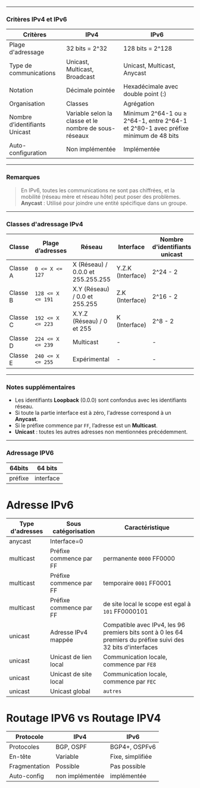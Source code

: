 
---

### Critères IPv4 et IPv6

| Critères                      | IPv4                                                  | IPv6                                                                               |
| ----------------------------- | ----------------------------------------------------- | ---------------------------------------------------------------------------------- |
| Plage d'adressage             | 32 bits = 2^32                                        | 128 bits = 2^128                                                                   |
| Type de communications        | Unicast, Multicast, Broadcast                         | Unicast, Multicast, Anycast                                                        |
| Notation                      | Décimale pointée                                      | Hexadécimale avec double point (:)                                                 |
| Organisation                  | Classes                                               | Agrégation                                                                         |
| Nombre d’identifiants Unicast | Variable selon la classe et le nombre de sous-réseaux | Minimum 2^64-1 ou ≥ 2^64-1, entre 2^64-1 et 2^80-1 avec préfixe minimum de 48 bits |
| Auto-configuration            | Non implémentée                                       | Implémentée                                                                        |

---

### Remarques

> En IPv6, toutes les communications ne sont pas chiffrées, et la mobilité (réseau mère et réseau hôte) peut poser des problèmes.  
> **Anycast** : Utilisé pour joindre une entité spécifique dans un groupe.

---

### Classes d'adressage IPv4

| Classe   | Plage d’adresses  | Réseau                            | Interface         | Nombre d'identifiants unicast |
| -------- | ----------------- | --------------------------------- | ----------------- | ----------------------------- |
| Classe A | `0 <= X <= 127`   | X (Réseau) / 0.0.0 et 255.255.255 | Y.Z.K (Interface) | 2^24 - 2                      |
| Classe B | `128 <= X <= 191` | X.Y (Réseau) / 0.0 et 255.255     | Z.K (Interface)   | 2^16 - 2                      |
| Classe C | `192 <= X <= 223` | X.Y.Z (Réseau) / 0 et 255         | K (Interface)     | 2^8 - 2                       |
| Classe D | `224 <= X <= 239` | Multicast                         | -                 | -                             |
| Classe E | `240 <= X <= 255` | Expérimental                      | -                 | -                             |

---

### Notes supplémentaires

- Les identifiants **Loopback** (0.0.0) sont confondus avec les identifiants réseau.
- Si toute la partie interface est à zéro, l'adresse correspond à un **Anycast**.
- Si le préfixe commence par `FF`, l’adresse est un **Multicast**.
- **Unicast** : toutes les autres adresses non mentionnées précédemment.

---

### Adressage IPV6

| 64bits  | 64 bits   |
| ------- | --------- |
| préfixe | interface |
# Adresse IPv6
| Type d'adresses | Sous catégorisation     | Caractéristique                                                                                                |
| --------------- | ----------------------- | -------------------------------------------------------------------------------------------------------------- |
| anycast         | Interface=0             |                                                                                                                |
| multicast       | Préfixe commence par FF | permanente `0000` FF0000                                                                                       |
| multicast       | Préfixe commence par FF | temporaire    `0001` FF0001                                                                                    |
| multicast       | Préfixe commence par FF | de site local le scope est egal à `101` FF0000101                                                              |
| unicast         | Adresse IPv4 mappée     | Compatible avec IPv4, les 96 premiers bits sont à  0 les 64 premiers du préfixe suivi des 32 bits d'interfaces |
| unicast<br>     | Unicast de lien local   | Communication locale, commence par `FE8`                                                                       |
| unicast<br>     | Unicast de site local   | Communication locale, commence par `FEC`                                                                       |
| unicast<br>     | Unicast global          | `autres`                                                                                                       |

# Routage IPV6 vs Routage IPV4

| Protocole     | IPv4         | IPv6                |
|---------------|--------------|---------------------|
| Protocoles    | BGP, OSPF    | BGP4+, OSPFv6      |
| En-tête       | Variable     | Fixe, simplifiée    |
| Fragmentation | Possible     | Pas possible        |
| Auto-config   | non implémentée | implémentée     |
